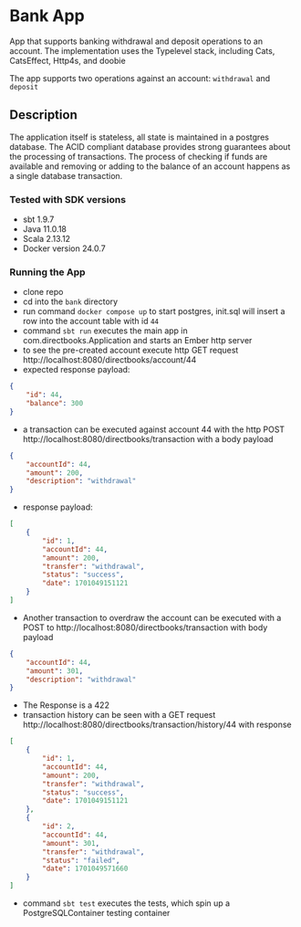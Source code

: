 # Bank App

App that supports banking withdrawal and deposit operations to an account.  The implementation uses the Typelevel stack, including
Cats, CatsEffect, Http4s, and doobie

The app supports two operations against an account:
```withdrawal``` and ```deposit```

## Description
The application itself is stateless, all state is maintained in a postgres database.  The ACID compliant database provides strong
guarantees about the processing of transactions.  The process of checking if funds are available and removing or adding to the 
balance of an account happens as a single database transaction.

### Tested with SDK versions
* sbt 1.9.7
* Java 11.0.18
* Scala 2.13.12
* Docker version 24.0.7

### Running the App

* clone repo
* cd into the ```bank``` directory
* run command ```docker compose up``` to start postgres, init.sql will insert a row into the account table with id ```44```
* command ```sbt run``` executes the main app in com.directbooks.Application and starts an Ember http server
* to see the pre-created account execute http GET request http://localhost:8080/directbooks/account/44 
* expected response payload:
```json
{
	"id": 44,
	"balance": 300
}
```
* a transaction can be executed against account 44 with the http POST
http://localhost:8080/directbooks/transaction with a body payload
```json
{
	"accountId": 44,
	"amount": 200,
	"description": "withdrawal"
}
```
* response payload:
```json
[
	{
		"id": 1,
		"accountId": 44,
		"amount": 200,
		"transfer": "withdrawal",
		"status": "success",
		"date": 1701049151121
	}
]
```
* Another transaction to overdraw the account can be executed with a POST to http://localhost:8080/directbooks/transaction 
with body payload
```json
{
	"accountId": 44,
	"amount": 301,
	"description": "withdrawal"
}
```

* The Response is a 422
* transaction history can be seen with a GET request http://localhost:8080/directbooks/transaction/history/44 with response
```json
[
	{
		"id": 1,
		"accountId": 44,
		"amount": 200,
		"transfer": "withdrawal",
		"status": "success",
		"date": 1701049151121
	},
	{
		"id": 2,
		"accountId": 44,
		"amount": 301,
		"transfer": "withdrawal",
		"status": "failed",
		"date": 1701049571660
	}
]
```

* command ```sbt test``` executes the tests, which spin up a PostgreSQLContainer testing container

